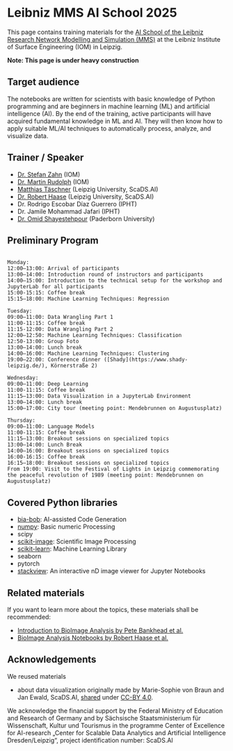 # Leibniz MMS AI School 2025

This page contains training materials for the [AI School of the Leibniz Research Network Modelling and Simulation (MMS)](https://aischool.iom-leipzig.de/) at the Leibniz Institute of Surface Engineering (IOM) in Leipzig.

**Note: This page is under heavy construction**

## Target audience

The notebooks are written for scientists with basic knowledge of Python programming and are beginners in machine learning (ML) and artificial intelligence (AI). By the end of the training, active participants will have acquired fundamental knowledge in ML and AI. They will then know how to apply suitable ML/AI techniques to automatically process, analyze, and visualize data.

## Trainer / Speaker

* [Dr. Stefan Zahn](https://www.iom-leipzig.de/en/stefan-zahn.html) (IOM)
* [Dr. Martin Rudolph](https://www.iom-leipzig.de/en/martin-rudolph.html) (IOM)
* [Matthias Täschner](https://dbs.uni-leipzig.de/person/matthias_taeschner) (Leipzig University, ScaDS.AI)
* [Dr. Robert Haase](https://haesleinhuepf.github.io/) (Leipzig University, ScaDS.AI)
* Dr. Rodrigo Escobar Díaz Guerrero (IPHT)
* Dr. Jamile Mohammad Jafari (IPHT)
* [Dr. Omid Shayestehpour](https://www.uni-paderborn.de/en/person/114187) (Paderborn University)

## Preliminary Program

```

Monday:
12:00–13:00: Arrival of participants
13:00–14:00: Introduction round of instructors and participants
14:00–15:00: Introduction to the technical setup for the workshop and JupyterLab for all participants
15:00-15:15: Coffee break
15:15–18:00: Machine Learning Techniques: Regression

Tuesday:
09:00–11:00: Data Wrangling Part 1
11:00-11:15: Coffee break
11:15-12:00: Data Wrangling Part 2
12:00–12:50: Machine Learning Techniques: Classification
12:50-13:00: Group Foto
13:00–14:00: Lunch break
14:00–16:00: Machine Learning Techniques: Clustering
19:00–22:00: Conference dinner ([Shady](https://www.shady-leipzig.de/), Körnerstraße 2)

Wednesday:
09:00–11:00: Deep Learning
11:00-11:15: Coffee break
11:15–13:00: Data Visualization in a JupyterLab Environment
13:00–14:00: Lunch break
15:00–17:00: City tour (meeting point: Mendebrunnen on Augustusplatz)

Thursday:
09:00–11:00: Language Models
11:00-11:15: Coffee break
11:15–13:00: Breakout sessions on specialized topics
13:00–14:00: Lunch Break
14:00–16:00: Breakout sessions on specialized topics
16:00-16:15: Coffee break
16:15–18:00: Breakout sessions on specialized topics
From 19:00: Visit to the Festival of Lights in Leipzig commemorating the peaceful revolution of 1989 (meeting point: Mendebrunnen on Augustusplatz)

```

## Covered Python libraries

* [bia-bob](https://github.com/haesleinhuepf/bia-bob): AI-assisted Code Generation
* [numpy](https://numpy.org/): Basic numeric Processing
* scipy
* [scikit-image](https://scikit-image.org/): Scientific Image Processing
* [scikit-learn](https://scikit-learn.org/): Machine Learning Library
* seaborn
* pytorch
* [stackview](https://github.com/haesleinhuepf/stackview): An interactive nD image viewer for Jupyter Notebooks

## Related materials

If you want to learn more about the topics, these materials shall be recommended:
* [Introduction to BioImage Analysis by Pete Bankhead et al.](https://bioimagebook.github.io/index.html)
* [BioImage Analysis Notebooks by Robert Haase et al.](https://haesleinhuepf.github.io/BioImageAnalysisNotebooks/intro.html)

## Acknowledgements 

We reused materials
* about data visualization originally made by Marie-Sophie von Braun and Jan Ewald, ScaDS.AI, [shared](https://github.com/ScaDS/BIDS-training-2024) under [CC-BY 4.0](https://creativecommons.org/licenses/by/4.0/deed.en).


We acknowledge the financial support by the Federal Ministry of Education and Research of Germany and by Sächsische Staatsministerium für Wissenschaft, Kultur und Tourismus in the programme Center of Excellence for AI-research „Center for Scalable Data Analytics and Artificial Intelligence Dresden/Leipzig“, project identification number: ScaDS.AI
